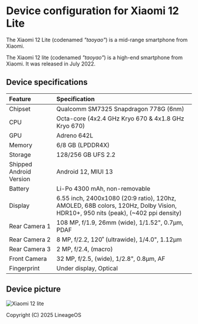 Device configuration for Xiaomi 12 Lite
=========================================

The Xiaomi 12 Lite (codenamed _"taoyao"_) is a mid-range smartphone from Xiaomi.

The Xiaomi 12 lite (codenamed _"taoyao"_) is a high-end smartphone from Xiaomi. It was released in July 2022.

## Device specifications

| Feature                 | Specification                                                                                                                       |
|:------------------------|:------------------------------------------------------------------------------------------------------------------------------------|
| Chipset                 | Qualcomm SM7325 Snapdragon 778G (6nm)                                                                                               |
| CPU                     | Octa-core (4x2.4 GHz Kryo 670 & 4x1.8 GHz Kryo 670)                                                                                 |
| GPU                     | Adreno 642L                                                                                                                         |
| Memory                  | 6/8 GB (LPDDR4X)                                                                                                                    |
| Storage                 | 128/256 GB UFS 2.2                                                                                                                  |
| Shipped Android Version | Android 12, MIUI 13                                                                                                                 |
| Battery                 | Li-Po 4300 mAh, non-removable                                                                                   |
| Display                 | 6.55 inch, 2400x1080 (20:9 ratio), 120hz, AMOLED, 68B colors, 120Hz, Dolby Vision, HDR10+, 950 nits (peak), (~402 ppi density) |
| Rear Camera 1           | 108 MP, f/1.9, 26mm (wide), 1/1.52", 0.7µm, PDAF                                                                                     |
| Rear Camera 2           | 8 MP, f/2.2, 120˚ (ultrawide), 1/4.0", 1.12µm                                                                                       |
| Rear Camera 3           | 2 MP, f/2.4, (macro)                                                                             |
| Front Camera            | 32 MP, f/2.5, (wide), 1/2.8", 0.8µm, AF                                                                                            |
| Fingerprint             | Under display, Optical                                                                                                                         |


## Device picture

![Xiaomi 12 lite](https://fdn2.gsmarena.com/vv/pics/xiaomi/xiaomi-12-lite-05.jpg)

Copyright (C) 2025 LineageOS